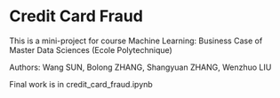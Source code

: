 # Credit Card Fraud

This is a mini-project for course Machine Learning: Business Case of Master Data Sciences (Ecole Polytechnique)

Authors: Wang SUN, Bolong ZHANG, Shangyuan ZHANG, Wenzhuo LIU

Final work is in credit_card_fraud.ipynb
